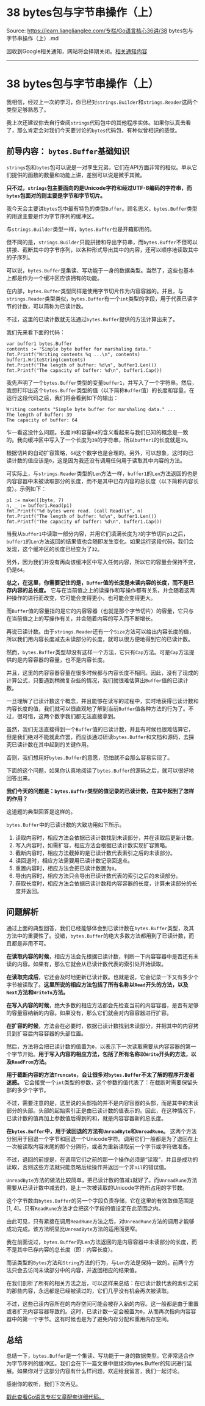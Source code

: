 # 38 bytes包与字节串操作（上） 

Source: https://learn.lianglianglee.com/专栏/Go语言核心36讲/38 bytes包与字节串操作（上）.md

因收到Google相关通知，网站将会择期关闭。[相关通知内容](https://lumendatabase.org/notices/44265620)

---

# 38 bytes包与字节串操作（上）

我相信，经过上一次的学习，你已经对`strings.Builder`和`strings.Reader`这两个类型足够熟悉了。

我上次还建议你去自行查阅`strings`代码包中的其他程序实体。如果你认真去看了，那么肯定会对我们今天要讨论的`bytes`代码包，有种似曾相识的感觉。

## 前导内容： `bytes.Buffer`基础知识

`strings`包和`bytes`包可以说是一对孪生兄弟，它们在API方面非常的相似。单从它们提供的函数的数量和功能上讲，差别可以说是微乎其微。

**只不过，`strings`包主要面向的是Unicode字符和经过UTF-8编码的字符串，而`bytes`包面对的则主要是字节和字节切片。**

我今天会主要讲`bytes`包中最有特色的类型`Buffer`。顾名思义，`bytes.Buffer`类型的用途主要是作为字节序列的缓冲区。

与`strings.Builder`类型一样，`bytes.Buffer`也是开箱即用的。

但不同的是，`strings.Builder`只能拼接和导出字符串，而`bytes.Buffer`不但可以拼接、截断其中的字节序列，以各种形式导出其中的内容，还可以顺序地读取其中的子序列。

可以说，`bytes.Buffer`是集读、写功能于一身的数据类型。当然了，这些也基本上都是作为一个缓冲区应该拥有的功能。

在内部，`bytes.Buffer`类型同样是使用字节切片作为内容容器的。并且，与`strings.Reader`类型类似，`bytes.Buffer`有一个`int`类型的字段，用于代表已读字节的计数，可以简称为已读计数。

不过，这里的已读计数就无法通过`bytes.Buffer`提供的方法计算出来了。

我们先来看下面的代码：

```
var buffer1 bytes.Buffer
contents := "Simple byte buffer for marshaling data."
fmt.Printf("Writing contents %q ...\n", contents)
buffer1.WriteString(contents)
fmt.Printf("The length of buffer: %d\n", buffer1.Len())
fmt.Printf("The capacity of buffer: %d\n", buffer1.Cap())

```

我先声明了一个`bytes.Buffer`类型的变量`buffer1`，并写入了一个字符串。然后，我想打印出这个`bytes.Buffer`类型的值（以下简称`Buffer`值）的长度和容量。在运行这段代码之后，我们将会看到如下的输出：

```
Writing contents "Simple byte buffer for marshaling data." ...
The length of buffer: 39
The capacity of buffer: 64

```

乍一看这没什么问题。长度`39`和容量`64`的含义看起来与我们已知的概念是一致的。我向缓冲区中写入了一个长度为`39`的字符串，所以`buffer1`的长度就是`39`。

根据切片的自动扩容策略，`64`这个数字也是合理的。另外，可以想象，这时的已读计数的值应该是`0`，这是因为我还没有调用任何用于读取其中内容的方法。

可实际上，与`strings.Reader`类型的`Len`方法一样，`buffer1`的`Len`方法返回的也是内容容器中未被读取部分的长度，而不是其中已存内容的总长度（以下简称内容长度）。示例如下：

```
p1 := make([]byte, 7)
n, _ := buffer1.Read(p1)
fmt.Printf("%d bytes were read. (call Read)\n", n)
fmt.Printf("The length of buffer: %d\n", buffer1.Len())
fmt.Printf("The capacity of buffer: %d\n", buffer1.Cap())

```

当我从`buffer1`中读取一部分内容，并用它们填满长度为`7`的字节切片`p1`之后，`buffer1`的`Len`方法返回的结果值也会随即发生变化。如果运行这段代码，我们会发现，这个缓冲区的长度已经变为了`32`。

另外，因为我们并没有再向该缓冲区中写入任何内容，所以它的容量会保持不变，仍是`64`。

**总之，在这里，你需要记住的是，`Buffer`值的长度是未读内容的长度，而不是已存内容的总长度。** 它与在当前值之上的读操作和写操作都有关系，并会随着这两种操作的进行而改变，它可能会变得更小，也可能会变得更大。

而`Buffer`值的容量指的是它的内容容器（也就是那个字节切片）的容量，它只与在当前值之上的写操作有关，并会随着内容的写入而不断增长。

再说已读计数。由于`strings.Reader`还有一个`Size`方法可以给出内容长度的值，所以我们用内容长度减去未读部分的长度，就可以很方便地得到它的已读计数。

然而，`bytes.Buffer`类型却没有这样一个方法，它只有`Cap`方法。可是`Cap`方法提供的是内容容器的容量，也不是内容长度。

并且，这里的内容容器容量在很多时候都与内容长度不相同。因此，没有了现成的计算公式，只要遇到稍微复杂些的情况，我们就很难估算出`Buffer`值的已读计数。

一旦理解了已读计数这个概念，并且能够在读写的过程中，实时地获得已读计数和内容长度的值，我们就可以很直观地了解到当前`Buffer`值各种方法的行为了。不过，很可惜，这两个数字我们都无法直接拿到。

虽然，我们无法直接得到一个`Buffer`值的已读计数，并且有时候也很难估算它，但是我们绝对不能就此作罢，而应该通过研读`bytes.Buffer`和文档和源码，去探究已读计数在其中起到的关键作用。

否则，我们想用好`bytes.Buffer`的意愿，恐怕就不会那么容易实现了。

下面的这个问题，如果你认真地阅读了`bytes.Buffer`的源码之后，就可以很好地回答出来。

**我们今天的问题是：`bytes.Buffer`类型的值记录的已读计数，在其中起到了怎样的作用？**

这道题的典型回答是这样的。

`bytes.Buffer`中的已读计数的大致功用如下所示。

1. 读取内容时，相应方法会依据已读计数找到未读部分，并在读取后更新计数。
2. 写入内容时，如需扩容，相应方法会根据已读计数实现扩容策略。
3. 截断内容时，相应方法截掉的是已读计数代表索引之后的未读部分。
4. 读回退时，相应方法需要用已读计数记录回退点。
5. 重置内容时，相应方法会把已读计数置为`0`。
6. 导出内容时，相应方法只会导出已读计数代表的索引之后的未读部分。
7. 获取长度时，相应方法会依据已读计数和内容容器的长度，计算未读部分的长度并返回。

## 问题解析

通过上面的典型回答，我们已经能够体会到已读计数在`bytes.Buffer`类型，及其方法中的重要性了。没错，`bytes.Buffer`的绝大多数方法都用到了已读计数，而且都是非用不可。

**在读取内容的时候**，相应方法会先根据已读计数，判断一下内容容器中是否还有未读的内容。如果有，那么它就会从已读计数代表的索引处开始读取。

**在读取完成后**，它还会及时地更新已读计数。也就是说，它会记录一下又有多少个字节被读取了。**这里所说的相应方法包括了所有名称以`Read`开头的方法，以及`Next`方法和`WriteTo`方法。**

**在写入内容的时候**，绝大多数的相应方法都会先检查当前的内容容器，是否有足够的容量容纳新的内容。如果没有，那么它们就会对内容容器进行扩容。

**在扩容的时候**，方法会在必要时，依据已读计数找到未读部分，并把其中的内容拷贝到扩容后内容容器的头部位置。

然后，方法将会把已读计数的值置为`0`，以表示下一次读取需要从内容容器的第一个字节开始。**用于写入内容的相应方法，包括了所有名称以`Write`开头的方法，以及`ReadFrom`方法。**

**用于截断内容的方法`Truncate`，会让很多对`bytes.Buffer`不太了解的程序开发者迷惑。** 它会接受一个`int`类型的参数，这个参数的值代表了：在截断时需要保留头部的多少个字节。

不过，需要注意的是，这里说的头部指的并不是内容容器的头部，而是其中的未读部分的头部。头部的起始索引正是由已读计数的值表示的。因此，在这种情况下，已读计数的值再加上参数值后得到的和，就是内容容器新的总长度。

**在`bytes.Buffer`中，用于读回退的方法有`UnreadByte`和`UnreadRune`。** 这两个方法分别用于回退一个字节和回退一个Unicode字符。调用它们一般都是为了退回在上一次被读取内容末尾的那个分隔符，或者为重新读取前一个字节或字符做准备。

不过，退回的前提是，在调用它们之前的那一个操作必须是“读取”，并且是成功的读取，否则这些方法就只能忽略后续操作并返回一个非`nil`的错误值。

`UnreadByte`方法的做法比较简单，把已读计数的值减`1`就好了。而`UnreadRune`方法需要从已读计数中减去的，是上一次被读取的Unicode字符所占用的字节数。

这个字节数由`bytes.Buffer`的另一个字段负责存储，它在这里的有效取值范围是[1, 4]。只有`ReadRune`方法才会把这个字段的值设定在此范围之内。

由此可见，只有紧接在调用`ReadRune`方法之后，对`UnreadRune`方法的调用才能够成功完成。该方法明显比`UnreadByte`方法的适用面更窄。

我在前面说过，`bytes.Buffer`的`Len`方法返回的是内容容器中未读部分的长度，而不是其中已存内容的总长度（即：内容长度）。

而该类型的`Bytes`方法和`String`方法的行为，与`Len`方法是保持一致的。前两个方法只会去访问未读部分中的内容，并返回相应的结果值。

在我们剖析了所有的相关方法之后，可以这样来总结：在已读计数代表的索引之前的那些内容，永远都是已经被读过的，它们几乎没有机会再次被读取。

不过，这些已读内容所在的内存空间可能会被存入新的内容。这一般都是由于重置或者扩充内容容器导致的。这时，已读计数一定会被置为`0`，从而再次指向内容容器中的第一个字节。这有时候也是为了避免内存分配和重用内存空间。

## 总结

总结一下，`bytes.Buffer`是一个集读、写功能于一身的数据类型。它非常适合作为字节序列的缓冲区。我们会在下一篇文章中继续对bytes.Buffer的知识进行延展。如果你对于这部分内容有什么样问题，欢迎给我留言，我们一起讨论。

感谢你的收听，我们下次再见。

[戳此查看Go语言专栏文章配套详细代码。](https://github.com/hyper0x/Golang_Puzzlers)